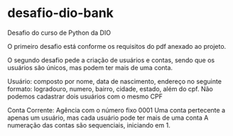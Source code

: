# desafio-dio-bank
Desafio do curso de Python da DIO

O primeiro desafio está conforme os requisitos do pdf anexado ao projeto.

O segundo desafio pede a criação de usuários e contas, sendo que os usuários são únicos,
mas podem ter mais de uma conta.

Usuário:
composto por nome, data de nascimento, endereço no seguinte formato:
logradouro, numero, bairro, cidade, estado, além do cpf.
Não podemos cadastrar dois usuários com o mesmo CPF

Conta Corrente:
Agência com o número fixo 0001
Uma conta pertecente a apenas um usuário, mas cada usuário pode ter mais de uma conta
A numeração das contas são sequenciais, iniciando em 1.


